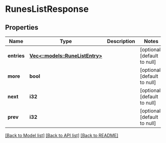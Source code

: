 # RunesListResponse

## Properties
Name | Type | Description | Notes
------------ | ------------- | ------------- | -------------
**entries** | [**Vec<::models::RuneListEntry>**](RuneListEntry.md) |  | [optional] [default to null]
**more** | **bool** |  | [optional] [default to null]
**next** | **i32** |  | [optional] [default to null]
**prev** | **i32** |  | [optional] [default to null]

[[Back to Model list]](../README.md#documentation-for-models) [[Back to API list]](../README.md#documentation-for-api-endpoints) [[Back to README]](../README.md)


